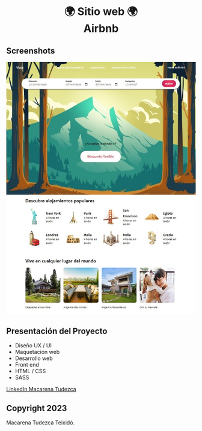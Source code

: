 <h1 align="center">🌍 Sitio web 🌍  <br>Airbnb </h1>

## Screenshots
![Airbnb](screenshot.jpg)
![Airbnb](screenshot2.jpg)

## Presentación del Proyecto

* Diseño UX / UI
* Maquetación web
* Desarrollo web
* Front end
* HTML / CSS
* SASS

[LinkedIn Macarena Tudezca](https://www.linkedin.com/in/macarenatudezca/)
## Copyright 2023

Macarena Tudezca Teixidó.
